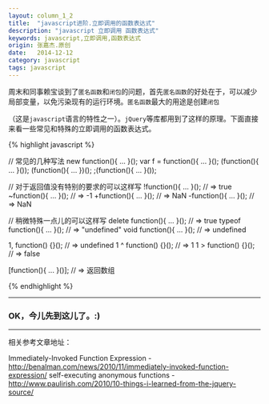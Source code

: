```yaml
---
layout: column_1_2
title:  "javascript进阶.立即调用的函数表达式"
description: "javascript 立即调用 函数表达式"
keywords: javascript,立即调用,函数表达式
origin: 张嘉杰.原创
date:   2014-12-12
category: javascript
tags: javascript
---
```


周末和同事赖宝谈到了`匿名函数`和`闭包`的问题，首先`匿名函数`的好处在于，可以减少局部变量，以免污染现有的运行环境。`匿名函数`最大的用途是创建`闭包`
<!--more-->
（这是`javascript`语言的特性之一）。`jQuery`等库都用到了这样的原理。下面直接来看一些常见和特殊的立即调用的函数表达式。

{% highlight javascript %}

// 常见的几种写法 
new function(){ ... }();
var f = function(){ ... }();
(function(){ ... }());
(function(){ ... })();
;(function(){ ... }());

// 对于返回值没有特别的要求的可以这样写
!function(){ ... }();  // => true
~function(){ ... }();  // => -1
+function(){ ... }();  // => NaN
-function(){ ... }();  // => NaN

// 稍微特殊一点儿的可以这样写
delete function(){ ... }(); // => true
typeof function(){ ... }(); // => "undefined"
void function(){ ... }();   // => undefined

1, function() {}();  // => undefined
1 ^ function() {}(); // => 1
1 > function() {}(); // => false

[function(){ ... }()]; // => 返回数组

{% endhighlight %}

-----------------------

### OK，今儿先到这儿了。:) 

-----------------------

相关参考文章地址：

Immediately-Invoked Function Expression - <http://benalman.com/news/2010/11/immediately-invoked-function-expression/>
self-executing anonymous functions - <http://www.paulirish.com/2010/10-things-i-learned-from-the-jquery-source/>
